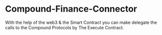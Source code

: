 # Compound-Finance-Connector

With the help of the web3 & the Smart Contract you can make delegate the calls to the Compound Protocols by The Execute Contract.
